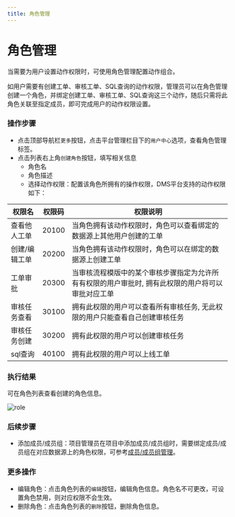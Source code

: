 ```yaml
---
title: 角色管理
---
```


# 角色管理
当需要为用户设置动作权限时，可使用角色管理配置动作组合。

如用户需要有创建工单、审核工单、SQL查询的动作权限，管理员可以在角色管理创建一个角色，并绑定创建工单、审核工单、SQL查询这三个动作，随后只需将此角色关联至指定成员，即可完成用户的动作权限设置。

### 操作步骤
* 点击顶部导航栏`更多`按钮，点击平台管理栏目下的`用户中心`选项，查看角色管理标签。
* 点击列表右上角`创建角色`按钮，填写相关信息
    * 角色名
    * 角色描述
    * 选择动作权限：配置该角色所拥有的操作权限，DMS平台支持的动作权限如下：


|权限名|权限码|权限说明|
|--|--|------|
|查看他人工单|20100|当角色拥有该动作权限时，角色可以查看绑定的数据源上其他用户创建的工单|
|创建/编辑工单|20200|当角色拥有该动作权限时，角色可以在绑定的数据源上创建工单|
|工单审批|20300|当审核流程模版中的某个审核步骤指定为允许所有有权限的用户审批时, 拥有此权限的用户将可以审批对应工单|
|审核任务查看|30100|拥有此权限的用户可以查看所有审核任务, 无此权限的用户只能查看自己创建审核任务|
|审核任务创建|30200|拥有此权限的用户可以创建审核任务|
|sql查询|40100|拥有此权限的用户可以上线工单|

### 执行结果
可在角色列表查看创建的角色信息。

![role](img/rolelist.png)

### 后续步骤
* 添加成员/成员组：项目管理员在项目中添加成员/成员组时，需要绑定成员/成员组在对应数据源上的角色权限，可参考[成员/成员组管理](../project/group_member.md)。

### 更多操作
* 编辑角色：点击角色列表的`编辑`按钮，编辑角色信息。角色名不可更改，可设置角色禁用，则对应权限不会生效。
* 删除角色：点击角色列表的`删除`按钮，删除角色信息。
